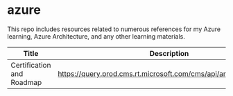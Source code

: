 # azure
This repo includes resources related to numerous references for my Azure learning, Azure Architecture, and any other learning materials.

| Title  | Description | Author |
| ------------- | ------------- | ------------- |
| Certification and Roadmap  | https://query.prod.cms.rt.microsoft.com/cms/api/am/binary/RE2PjDI  |  Microsoft |
